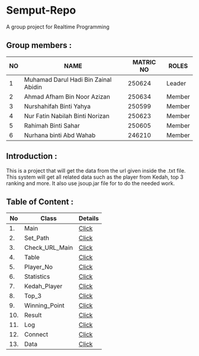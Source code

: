 # Semput-Repo
A group project for Realtime Programming

## Group members :

| NO | NAME                                |MATRIC NO| ROLES  |
|----|-------------------------------------|---------|--------|
| 1  | Muhamad Darul Hadi Bin Zainal Abidin| 250624  | Leader |
| 2  | Ahmad Afham Bin Noor Azizan         | 250634  | Member |
| 3  | Nurshahifah Binti Yahya             | 250599  | Member |
| 4  | Nur Fatin Nabilah Binti Norizan     | 250623  | Member |
| 5  | Rahimah Binti Sahar                 | 250605  | Member |
| 6  | Nurhana binti Abd Wahab             | 246210  | Member |


## Introduction :

This is a project that will get the data from the url given inside the .txt file. This system will get all related data such as the player from Kedah, top 3 ranking and more. It also use jsoup.jar file for to do the needed work.


## Table of Content :

|  No  |       Class        |  Details                    |
|------|--------------------|-----------------------------|
|    1.| Main               | [Click](https://github.com/STIW3054-A182/Semput-Repo/blob/master/src/main/java/Main.java)|
|    2.| Set_Path           | [Click](https://github.com/STIW3054-A182/Semput-Repo/blob/master/src/main/java/Set_Path.java)|
|    3.| Check_URL_Main     | [Click](https://github.com/STIW3054-A182/Semput-Repo/blob/master/src/main/java/Check_URL_Main.java)|
|    4.| Table              | [Click](https://github.com/STIW3054-A182/Semput-Repo/blob/master/src/main/java/Table.java)|
|    5.| Player_No          | [Click](https://github.com/STIW3054-A182/Semput-Repo/blob/master/src/main/java/Player_No.java)|
|    6.| Statistics         | [Click](https://github.com/STIW3054-A182/Semput-Repo/blob/master/src/main/java/Statistics.java)|
|    7.| Kedah_Player       | [Click](https://github.com/STIW3054-A182/Semput-Repo/blob/master/src/main/java/Kedah_Player.java)|
|    8.| Top_3              | [Click](https://github.com/STIW3054-A182/Semput-Repo/blob/master/src/main/java/Top_3.java)|
|    9.| Winning_Point      | [Click](https://github.com/STIW3054-A182/Semput-Repo/blob/master/src/main/java/Winning_Point.java)|
|   10.| Result             | [Click](https://github.com/STIW3054-A182/Semput-Repo/blob/master/src/main/java/Result.java)|
|   11.| Log                | [Click](https://github.com/STIW3054-A182/Semput-Repo/blob/master/src/main/java/Log.java)|
|   12.| Connect            | [Click](https://github.com/STIW3054-A182/Semput-Repo/blob/master/src/main/java/Connect.java)|
|   13.| Data               | [Click](https://github.com/STIW3054-A182/Semput-Repo/blob/master/src/main/java/Data.java)|
